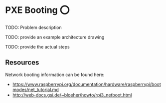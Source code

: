 # PXE Booting :o: 

TODO: Problem description

TODO: provide an example architecture drawing

TODO: provide the actual steps

## Resources

Network booting information can be found here:

* <https://www.raspberrypi.org/documentation/hardware/raspberrypi/bootmodes/net_tutorial.md>
* <http://web-docs.gsi.de/~bloeher/howto/rpi3_netboot.html>
